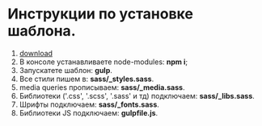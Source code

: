 <h1>Инструкции по установке шаблона.</h1>

<ol>
	<li><a href="https://github.com/silencerspirit/start_project_layout_for_git">download</a>
	<li>В консоле устанавливаете node-modules: <strong>npm i</strong>;</li>
	<li>Запускатете шаблон: <strong>gulp</strong>.</li>
  <li>Все стили пишем в: <strong>sass/_styles.sass</strong>.</li>
  <li>media queries прописываем: <strong>sass/_media.sass</strong>.</li>
  <li>Библиотеки ('.css', '.scss', '.sass' и тд) подключаем: <strong>sass/_libs.sass</strong>.</li>
  <li>Шрифты подключаем: <strong>sass/_fonts.sass</strong>.</li>
  <li>Библиотеки JS подключаем: <strong>gulpfile.js</strong>.</li>
</ol>
